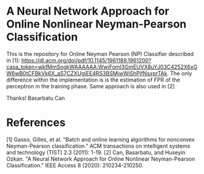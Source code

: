 # A Neural Network Approach for Online Nonlinear Neyman-Pearson Classification
This is the repository for Online Neyman Pearson (NP) Classifier described in [1]: https://dl.acm.org/doi/pdf/10.1145/1961189.1961200?casa_token=wkfMmSngkWAAAAAA:WwjFomI3GmEUVX8uYJ03C4252X6xGW6wB0tCFBkVk6X_aS7CZXUgiEE4RS3BSMiwWiShPjfNsxprTAk.
The only difference within the implementation is is the estimation of FPR of the perceptron in the training phase. Same approach is also used in [2]

Thanks!
Basarbatu Can

# References
[1] Gasso, Gilles, et al. "Batch and online learning algorithms for nonconvex Neyman-Pearson classification." ACM transactions on intelligent systems and technology (TIST) 2.3 (2011): 1-19.
[2] Can, Basarbatu, and Huseyin Ozkan. "A Neural Network Approach for Online Nonlinear Neyman-Pearson Classification." IEEE Access 8 (2020): 210234-210250.